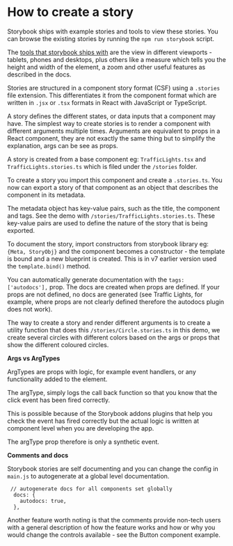 # How to create a story

Storybook ships with example stories and tools to view these stories. You can browse the existing stories by running the `npm run storybook` script.

The [tools that storybook ships with](https://storybook.js.org/docs/get-started/browse-stories) are the view in different viewports - tablets, phones and desktops, plus others like a measure which tells you the height and width of the element, a zoom and other useful features as described in the docs.

Stories are structured in a component story format (CSF) using a `.stories` file extension. This differentiates it from the component format which are written in `.jsx` or `.tsx` formats in React with JavaScript or TypeScript.

A story defines the different states, or data inputs that a component may have. The simplest way to create stories is to render a component with different arguments multiple times.
Arguments are equivalent to props in a React component, they are not exactly the same thing but to simplify the explanation, args can be see as props.

A story is created from a base component eg: `TrafficLights.tsx` and `TrafficLights.stories.ts` which is filed under the `/stories` folder. 

To create a story you import this component and create a `.stories.ts`. You now can export a story of that component as an object that describes the component in its metadata.

The metadata object has key-value pairs, such as the title, the component and tags. See the demo with `/stories/TrafficLights.stories.ts`. These key-value pairs are used to define the nature of the story that is being exported.

To document the story, import constructors from storybook library eg: `{Meta, StoryObj}` and the component becomes a constructor - the template is bound and a new blueprint is created. This is in v7 earlier version used the `template.bind()` method.

You can automatically generate documentation with the `tags: ['autodocs'],` prop. The docs are created when props are defined. If your props are not defined, no docs are generated (see Traffic Lights, for example, where props are not clearly defined therefore the autodocs plugin does not work).

The way to create a story and render different arguments is to create a utility function that does this `/stories/Circle.stories.ts` in this demo, we create several circles with different colors based on the args or props that show the different coloured circles.

__Args vs ArgTypes__

ArgTypes are props with logic, for example event handlers, or any functionality added to the element.

The argType, simply logs the call back function so that you know that the click event has been fired correctly.

This is possible because of the Storybook addons plugins that help you check the event has fired correctly but the actual logic is written at component level when you are developing the app.

The argType prop therefore is only a synthetic event.

__Comments and docs__

Storybook stories are self documenting and you can change the config in `main.js` to autogenerate at a global level documentation.

```
 // autogenerate docs for all components set globally
  docs: {
    autodocs: true,
  },
  ```
Another feature worth noting is that the comments provide non-tech users with a general description of how the feature works and how or why you would change the controls available - see the Button component example.

